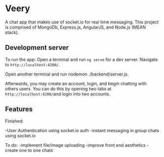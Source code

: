 # Veery
A chat app that makes use of socket.io for real time messaging. 
This project is comprised of MongoDb, Express.js, AngularJS, and Node.js (MEAN stack). 


## Development server
To run the app:
Open a terminal and run `ng serve` for a dev server. Navigate to `http://localhost:4200/`.

Open another terminal and run nodemon ./backend/server.js. 

Afterwards, you may create an account, login, and begin chatting with others users. You can do this by opening two tabs at `http://localhost:4200/`and login into two accounts. 

## Features
Finished:

-User Authentication using socket.io auth
-instant messaging in group chats using socket.io

To do:
-implement file/image uploading
-improve front end aesthetics
-create one to one chats


